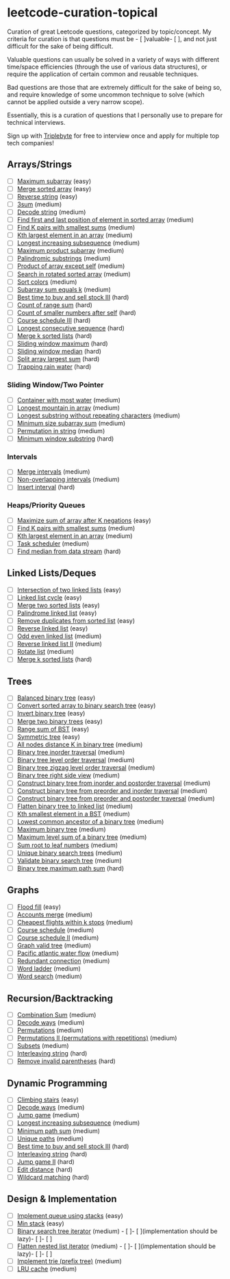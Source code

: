 # leetcode-curation-topical
Curation of great Leetcode questions, categorized by topic/concept.
My criteria for curation is that questions must be - [ ]valuable- [ ], and not just difficult for the sake of being difficult.

Valuable questions can usually be solved in a variety of ways with different time/space efficiencies (through the use of various data structures), or require the application of certain common and reusable techniques.

Bad questions are those that are extremely difficult for the sake of being so, and require knowledge of some uncommon technique to solve (which cannot be applied outside a very narrow scope).

Essentially, this is a curation of questions that I personally use to prepare for technical interviews.

Sign up with [Triplebyte](https://triplebyte.com/iv/axLndCI/cp) for free to interview once and apply for multiple top tech companies!

## Arrays/Strings
- [ ] [Maximum subarray](https://leetcode.com/problems/maximum-subarray/) (easy)
- [ ] [Merge sorted array](https://leetcode.com/problems/merge-sorted-array) (easy)
- [ ] [Reverse string](https://leetcode.com/problems/reverse-string/) (easy)
- [ ] [3sum](https://leetcode.com/problems/3sum/) (medium)
- [ ] [Decode string](https://leetcode.com/problems/decode-string/) (medium)
- [ ] [Find first and last position of element in sorted array](https://leetcode.com/problems/find-first-and-last-position-of-element-in-sorted-array/) (medium)
- [ ] [Find K pairs with smallest sums](https://leetcode.com/problems/find-k-pairs-with-smallest-sums/) (medium)
- [ ] [Kth largest element in an array](https://leetcode.com/problems/kth-largest-element-in-an-array/) (medium)
- [ ] [Longest increasing subsequence](https://leetcode.com/problems/longest-increasing-subsequence/) (medium)
- [ ] [Maximum product subarray](https://leetcode.com/problems/maximum-product-subarray/) (medium)
- [ ] [Palindromic substrings](https://leetcode.com/problems/palindromic-substrings/) (medium)
- [ ] [Product of array except self](https://leetcode.com/problems/product-of-array-except-self/) (medium)
- [ ] [Search in rotated sorted array](https://leetcode.com/problems/search-in-rotated-sorted-array/) (medium)
- [ ] [Sort colors](https://leetcode.com/problems/sort-colors/) (medium)
- [ ] [Subarray sum equals k](https://leetcode.com/problems/subarray-sum-equals-k/) (medium)
- [ ] [Best time to buy and sell stock III](https://leetcode.com/problems/best-time-to-buy-and-sell-stock-iii/) (hard)
- [ ] [Count of range sum](https://leetcode.com/problems/count-of-range-sum/) (hard)
- [ ] [Count of smaller numbers after self](https://leetcode.com/problems/count-of-smaller-numbers-after-self/) (hard)
- [ ] [Course schedule III](https://leetcode.com/problems/course-schedule-iii/) (hard)
- [ ] [Longest consecutive sequence](https://leetcode.com/problems/longest-consecutive-sequence/) (hard)
- [ ] [Merge k sorted lists](https://leetcode.com/problems/merge-k-sorted-lists) (hard)
- [ ] [Sliding window maximum](https://leetcode.com/problems/sliding-window-maximum/) (hard)
- [ ] [Sliding window median](https://leetcode.com/problems/sliding-window-median/) (hard)
- [ ] [Split array largest sum](https://leetcode.com/problems/split-array-largest-sum/) (hard)
- [ ] [Trapping rain water](https://leetcode.com/problems/trapping-rain-water/) (hard)
### Sliding Window/Two Pointer
- [ ] [Container with most water](https://leetcode.com/problems/container-with-most-water/) (medium)
- [ ] [Longest mountain in array](https://leetcode.com/problems/longest-mountain-in-array/) (medium)
- [ ] [Longest substring without repeating characters](https://leetcode.com/problems/longest-substring-without-repeating-characters/) (medium)
- [ ] [Minimum size subarray sum](https://leetcode.com/problems/minimum-size-subarray-sum/) (medium)
- [ ] [Permutation in string](https://leetcode.com/problems/permutation-in-string/) (medium)
- [ ] [Minimum window substring](https://leetcode.com/problems/minimum-window-substring/) (hard)
### Intervals
- [ ] [Merge intervals](https://leetcode.com/problems/merge-intervals) (medium)
- [ ] [Non-overlapping intervals](https://leetcode.com/problems/non-overlapping-intervals/) (medium)
- [ ] [Insert interval](https://leetcode.com/problems/insert-interval/) (hard)
### Heaps/Priority Queues
- [ ] [Maximize sum of array after K negations](https://leetcode.com/problems/maximize-sum-of-array-after-k-negations/) (easy)
- [ ] [Find K pairs with smallest sums](https://leetcode.com/problems/find-k-pairs-with-smallest-sums/) (medium)
- [ ] [Kth largest element in an array](https://leetcode.com/problems/kth-largest-element-in-an-array/) (medium)
- [ ] [Task scheduler](https://leetcode.com/problems/task-scheduler/) (medium)
- [ ] [Find median from data stream](https://leetcode.com/problems/find-median-from-data-stream/) (hard)
## Linked Lists/Deques
- [ ] [Intersection of two linked lists](https://leetcode.com/problems/intersection-of-two-linked-lists/) (easy)
- [ ] [Linked list cycle](https://leetcode.com/problems/linked-list-cycle) (easy)
- [ ] [Merge two sorted lists](https://leetcode.com/problems/merge-two-sorted-lists) (easy)
- [ ] [Palindrome linked list](https://leetcode.com/problems/palindrome-linked-list/) (easy)
- [ ] [Remove duplicates from sorted list](https://leetcode.com/problems/remove-duplicates-from-sorted-list/) (easy)
- [ ] [Reverse linked list](https://leetcode.com/problems/reverse-linked-list/) (easy)
- [ ] [Odd even linked list](https://leetcode.com/problems/odd-even-linked-list/) (medium)
- [ ] [Reverse linked list II](https://leetcode.com/problems/reverse-linked-list-ii/) (medium)
- [ ] [Rotate list](https://leetcode.com/problems/rotate-list/) (medium)
- [ ] [Merge k sorted lists](https://leetcode.com/problems/merge-k-sorted-lists/) (hard)
## Trees
- [ ] [Balanced binary tree](https://leetcode.com/problems/balanced-binary-tree/) (easy)
- [ ] [Convert sorted array to binary search tree](https://leetcode.com/problems/convert-sorted-array-to-binary-search-tree/) (easy)
- [ ] [Invert binary tree](https://leetcode.com/problems/invert-binary-tree/) (easy)
- [ ] [Merge two binary trees](https://leetcode.com/problems/merge-two-binary-trees/) (easy)
- [ ] [Range sum of BST](https://leetcode.com/problems/range-sum-of-bst/) (easy)
- [ ] [Symmetric tree](https://leetcode.com/problems/symmetric-tree/) (easy)
- [ ] [All nodes distance K in binary tree](https://leetcode.com/problems/all-nodes-distance-k-in-binary-tree/) (medium)
- [ ] [Binary tree inorder traversal](https://leetcode.com/problems/binary-tree-inorder-traversal/) (medium)
- [ ] [Binary tree level order traversal](https://leetcode.com/problems/binary-tree-level-order-traversal/) (medium)
- [ ] [Binary tree zigzag level order traversal](https://leetcode.com/problems/binary-tree-zigzag-level-order-traversal/) (medium)
- [ ] [Binary tree right side view](https://leetcode.com/problems/binary-tree-right-side-view/) (medium)
- [ ] [Construct binary tree from inorder and postorder traversal](https://leetcode.com/problems/construct-binary-tree-from-inorder-and-postorder-traversal/) (medium)
- [ ] [Construct binary tree from preorder and inorder traversal](https://leetcode.com/problems/construct-binary-tree-from-preorder-and-inorder-traversal) (medium)
- [ ] [Construct binary tree from preorder and postorder traversal](https://leetcode.com/problems/construct-binary-tree-from-preorder-and-postorder-traversal) (medium)
- [ ] [Flatten binary tree to linked list](https://leetcode.com/problems/flatten-binary-tree-to-linked-list/) (medium)
- [ ] [Kth smallest element in a BST](https://leetcode.com/problems/kth-smallest-element-in-a-bst/) (medium)
- [ ] [Lowest common ancestor of a binary tree](https://leetcode.com/problems/lowest-common-ancestor-of-a-binary-tree/) (medium)
- [ ] [Maximum binary tree](https://leetcode.com/problems/maximum-binary-tree/) (medium)
- [ ] [Maximum level sum of a binary tree](https://leetcode.com/problems/maximum-level-sum-of-a-binary-tree/) (medium)
- [ ] [Sum root to leaf numbers](https://leetcode.com/problems/sum-root-to-leaf-numbers/) (medium)
- [ ] [Unique binary search trees](https://leetcode.com/problems/unique-binary-search-trees/) (medium)
- [ ] [Validate binary search tree](https://leetcode.com/problems/validate-binary-search-tree/) (medium)
- [ ] [Binary tree maximum path sum](https://leetcode.com/problems/binary-tree-maximum-path-sum/) (hard)
## Graphs
- [ ] [Flood fill](https://leetcode.com/problems/flood-fill/) (easy)
- [ ] [Accounts merge](https://leetcode.com/problems/accounts-merge) (medium)
- [ ] [Cheapest flights within k stops](https://leetcode.com/problems/cheapest-flights-within-k-stops/) (medium)
- [ ] [Course schedule](https://leetcode.com/problems/course-schedule/) (medium)
- [ ] [Course schedule II](https://leetcode.com/problems/course-schedule-ii/) (medium)
- [ ] [Graph valid tree](https://leetcode.com/problems/graph-valid-tree/) (medium)
- [ ] [Pacific atlantic water flow](https://leetcode.com/problems/pacific-atlantic-water-flow/) (medium)
- [ ] [Redundant connection](https://leetcode.com/problems/redundant-connection) (medium)
- [ ] [Word ladder](https://leetcode.com/problems/word-ladder/) (medium)
- [ ] [Word search](https://leetcode.com/problems/word-search/) (medium)
## Recursion/Backtracking
- [ ] [Combination Sum](https://leetcode.com/problems/combination-sum/) (medium)
- [ ] [Decode ways](https://leetcode.com/problems/decode-ways/) (medium)
- [ ] [Permutations](https://leetcode.com/problems/permutations/) (medium)
- [ ] [Permutations II (permutations with repetitions)](https://leetcode.com/problems/permutations-ii/) (medium)
- [ ] [Subsets](https://leetcode.com/problems/subsets/) (medium)
- [ ] [Interleaving string](https://leetcode.com/problems/interleaving-string/) (hard)
- [ ] [Remove invalid parentheses](https://leetcode.com/problems/remove-invalid-parentheses/) (hard)
## Dynamic Programming
- [ ] [Climbing stairs](https://leetcode.com/problems/climbing-stairs/) (easy)
- [ ] [Decode ways](https://leetcode.com/problems/decode-ways/) (medium)
- [ ] [Jump game](https://leetcode.com/problems/jump-game/) (medium)
- [ ] [Longest increasing subsequence](https://leetcode.com/problems/longest-increasing-subsequence/) (medium)
- [ ] [Minimum path sum](https://leetcode.com/problems/minimum-path-sum/) (medium)
- [ ] [Unique paths](https://leetcode.com/problems/unique-paths/) (medium)
- [ ] [Best time to buy and sell stock III](https://leetcode.com/problems/best-time-to-buy-and-sell-stock-iii/) (hard)
- [ ] [Interleaving string](https://leetcode.com/problems/interleaving-string/) (hard)
- [ ] [Jump game II](https://leetcode.com/problems/jump-game-ii) (hard)
- [ ] [Edit distance](https://leetcode.com/problems/edit-distance/) (hard)
- [ ] [Wildcard matching](https://leetcode.com/problems/wildcard-matching/) (hard)
## Design & Implementation
- [ ] [Implement queue using stacks](https://leetcode.com/problems/implement-queue-using-stacks/) (easy)
- [ ] [Min stack](https://leetcode.com/problems/min-stack/) (easy)
- [ ] [Binary search tree iterator](https://leetcode.com/problems/binary-search-tree-iterator/) (medium) - [ ]- [ ](implementation should be lazy)- [ ]- [ ]
- [ ] [Flatten nested list iterator](https://leetcode.com/problems/flatten-nested-list-iterator/) (medium) - [ ]- [ ](implementation should be lazy)- [ ]- [ ]
- [ ] [Implement trie (prefix tree)](https://leetcode.com/problems/implement-trie-prefix-tree/) (medium)
- [ ] [LRU cache](https://leetcode.com/problems/lru-cache) (medium)
